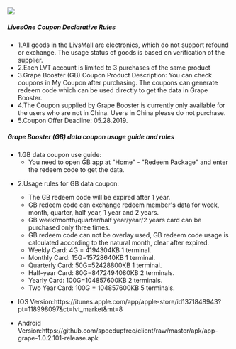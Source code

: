 <html lang="en"><head>
<body marginheight="0">
<img src="https://www-static.livesone.net/Uploads/Picture/2018-05-22/vpnbanner.png"/>
<h5>LivesOne Coupon Declarative Rules</h5>
<ul>
<li>1.All goods in the LivsMall are electronics, which do not support refound or exchange. The usage status of goods is based on verification of the supplier.</li>
<li>2.Each LVT account is limited to 3 purchases of the same product</li>
<li>3.Grape Booster (GB) Coupon Product Description: You can check coupons in My Coupon after purchasing. The coupons can generate redeem code which can be used directly to get the data in Grape Booster.</li>
<li>4.The Coupon supplied by Grape Booster is currently only available for the users who are not in China. Users in China please do not purchase.</li>
<li>5.Coupon Offer Deadline: 05.28.2019.</li>
</ul>
<h5>Grape Booster (GB) data coupon usage guide and rules</h5>
<ul>
<li>1.GB data coupon use guide:<ul>
<li>You need to open GB app at "Home" - "Redeem Package" and enter the redeem code to get the data.</li>
</ul>
</li>
<li><p>2.Usage rules for GB data coupon:</p>
<ul>
<li>The GB redeem code will be expired after 1 year.</li>
<li>GB redeem code can exchange redeem member's data for week, month, quarter, half year, 1 year and 2 years. </li>
<li>GB week/month/quarter/half year/year/2 years card can be purchased only three times.</li>
<li>GB redeem code can not be overlay used, GB redeem code usage is calculated according to the natural month, clear after expired.</li>
<li>Weekly Card: 4G = 4194304KB 1 terminal.</li>
<li>Monthly Card: 15G=15728640KB 1 terminal.</li>
<li>Quarterly Card: 50G=52428800KB 1 terminal.</li>
<li>Half-year Card: 80G=8472494080KB 2 terminals.</li>
<li>Yearly Card: 100G=104857600KB 2 terminals.</li>
<li>Two Year Card: 100G = 104857600KB 5 terminals.</li>
</ul>
</li>
<li><p>IOS Version:https://itunes.apple.com/app/apple-store/id1371848943?pt=118998097&ct=lvt_market&mt=8
</p>
</li>
<li>Android Version:https://github.com/speedupfree/client/raw/master/apk/app-grape-1.0.2.101-release.apk
</body></html>
